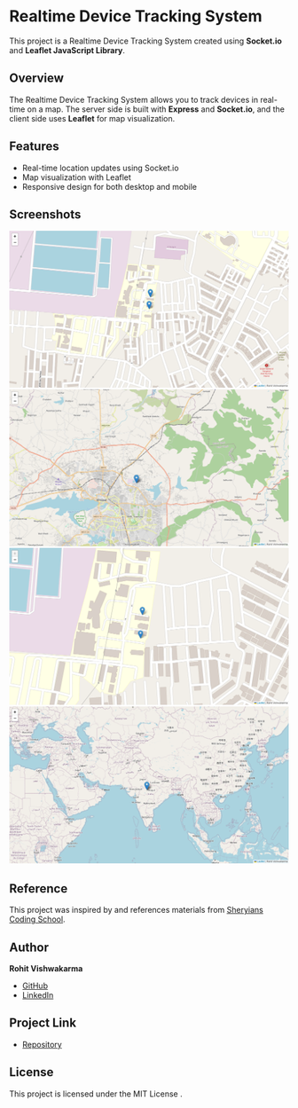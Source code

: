 # Realtime Device Tracking System

This project is a Realtime Device Tracking System created using **Socket.io** and **Leaflet JavaScript Library**.

## Overview

The Realtime Device Tracking System allows you to track devices in real-time on a map. The server side is built with **Express** and **Socket.io**, and the client side uses **Leaflet** for map visualization.

## Features

- Real-time location updates using Socket.io
- Map visualization with Leaflet
- Responsive design for both desktop and mobile



## Screenshots

![Screenshot 1](./public/images/Screenshot%20(736).png)
![Screenshot 2](./public/images/Screenshot%20(737).png)
![Screenshot 2](./public/images/Screenshot%20(738).png)
![Screenshot 2](./public/images/Screenshot%20(739).png)

## Reference

This project was inspired by and references materials from [Sheryians Coding School](https://youtu.be/JmpDGMgRFfo?si=JdfiJ2dCuwvS4A0S).

## Author

**Rohit Vishwakarma**

- [GitHub](https://github.com/Rohit-1717)
- [LinkedIn](https://www.linkedin.com/in/rohit-vishwakarma-aa2522293/)

## Project Link

- [Repository](project-link)

## License

This project is licensed under the MIT License .
